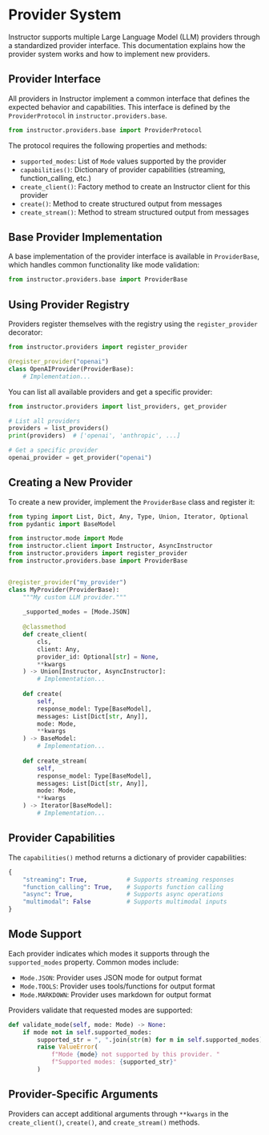 # Provider System

Instructor supports multiple Large Language Model (LLM) providers through a standardized provider interface. This documentation explains how the provider system works and how to implement new providers.

## Provider Interface

All providers in Instructor implement a common interface that defines the expected behavior and capabilities. This interface is defined by the `ProviderProtocol` in `instructor.providers.base`.

```python
from instructor.providers.base import ProviderProtocol
```

The protocol requires the following properties and methods:

- `supported_modes`: List of `Mode` values supported by the provider
- `capabilities()`: Dictionary of provider capabilities (streaming, function_calling, etc.)
- `create_client()`: Factory method to create an Instructor client for this provider
- `create()`: Method to create structured output from messages
- `create_stream()`: Method to stream structured output from messages

## Base Provider Implementation

A base implementation of the provider interface is available in `ProviderBase`, which handles common functionality like mode validation:

```python
from instructor.providers.base import ProviderBase
```

## Using Provider Registry

Providers register themselves with the registry using the `register_provider` decorator:

```python
from instructor.providers import register_provider

@register_provider("openai")
class OpenAIProvider(ProviderBase):
    # Implementation...
```

You can list all available providers and get a specific provider:

```python
from instructor.providers import list_providers, get_provider

# List all providers
providers = list_providers()
print(providers)  # ['openai', 'anthropic', ...]

# Get a specific provider
openai_provider = get_provider("openai")
```

## Creating a New Provider

To create a new provider, implement the `ProviderBase` class and register it:

```python
from typing import List, Dict, Any, Type, Union, Iterator, Optional
from pydantic import BaseModel

from instructor.mode import Mode
from instructor.client import Instructor, AsyncInstructor
from instructor.providers import register_provider
from instructor.providers.base import ProviderBase


@register_provider("my_provider")
class MyProvider(ProviderBase):
    """My custom LLM provider."""
    
    _supported_modes = [Mode.JSON]
    
    @classmethod
    def create_client(
        cls, 
        client: Any, 
        provider_id: Optional[str] = None,
        **kwargs
    ) -> Union[Instructor, AsyncInstructor]:
        # Implementation...
        
    def create(
        self,
        response_model: Type[BaseModel], 
        messages: List[Dict[str, Any]], 
        mode: Mode,
        **kwargs
    ) -> BaseModel:
        # Implementation...
    
    def create_stream(
        self,
        response_model: Type[BaseModel], 
        messages: List[Dict[str, Any]],
        mode: Mode,
        **kwargs
    ) -> Iterator[BaseModel]:
        # Implementation...
```

## Provider Capabilities

The `capabilities()` method returns a dictionary of provider capabilities:

```python
{
    "streaming": True,           # Supports streaming responses
    "function_calling": True,    # Supports function calling
    "async": True,               # Supports async operations
    "multimodal": False          # Supports multimodal inputs
}
```

## Mode Support

Each provider indicates which modes it supports through the `supported_modes` property. Common modes include:

- `Mode.JSON`: Provider uses JSON mode for output format
- `Mode.TOOLS`: Provider uses tools/functions for output format
- `Mode.MARKDOWN`: Provider uses markdown for output format

Providers validate that requested modes are supported:

```python
def validate_mode(self, mode: Mode) -> None:
    if mode not in self.supported_modes:
        supported_str = ", ".join(str(m) for m in self.supported_modes)
        raise ValueError(
            f"Mode {mode} not supported by this provider. "
            f"Supported modes: {supported_str}"
        )
```

## Provider-Specific Arguments

Providers can accept additional arguments through `**kwargs` in the `create_client()`, `create()`, and `create_stream()` methods.